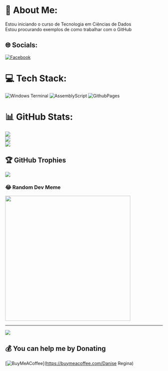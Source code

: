 # 💫 About Me:
Estou iniciando o curso de Tecnologia em Ciências de Dados <br>Estou procurando exemplos de como trabalhar com  o GitHub


## 🌐 Socials:
[![Facebook](https://img.shields.io/badge/Facebook-%231877F2.svg?logo=Facebook&logoColor=white)](https://facebook.com/https://www.facebook.om/DaniseRegina.2022?mibextid=ZbWKwL) 

# 💻 Tech Stack:
![Windows Terminal](https://img.shields.io/badge/Windows%20Terminal-%234D4D4D.svg?style=for-the-badge&logo=windows-terminal&logoColor=white) ![AssemblyScript](https://img.shields.io/badge/assembly%20script-%23000000.svg?style=for-the-badge&logo=assemblyscript&logoColor=white) ![GithubPages](https://img.shields.io/badge/github%20pages-121013?style=for-the-badge&logo=github&logoColor=white)
# 📊 GitHub Stats:
![](https://github-readme-stats.vercel.app/api?username=Danseregina&theme=dark&hide_border=false&include_all_commits=false&count_private=false)<br/>
![](https://github-readme-streak-stats.herokuapp.com/?user=Danseregina&theme=dark&hide_border=false)<br/>
![](https://github-readme-stats.vercel.app/api/top-langs/?username=Danseregina&theme=dark&hide_border=false&include_all_commits=false&count_private=false&layout=compact)

## 🏆 GitHub Trophies
![](https://github-profile-trophy.vercel.app/?username=Danseregina&theme=default&no-frame=false&no-bg=false&margin-w=4)

### 😂 Random Dev Meme
<img src='https://memer-new.vercel.app/' style="height: 400px;"/>

---
[![](https://visitcount.itsvg.in/api?id=Danseregina&icon=7&color=1)](https://visitcount.itsvg.in)

  ## 💰 You can help me by Donating
  [![BuyMeACoffee](https://img.shields.io/badge/Buy%20Me%20a%20Coffee-ffdd00?style=for-the-badge&logo=buy-me-a-coffee&logoColor=black)](https://buymeacoffee.com/Danise Regina) 

  
<!-- Proudly created with GPRM ( https://gprm.itsvg.in ) -->